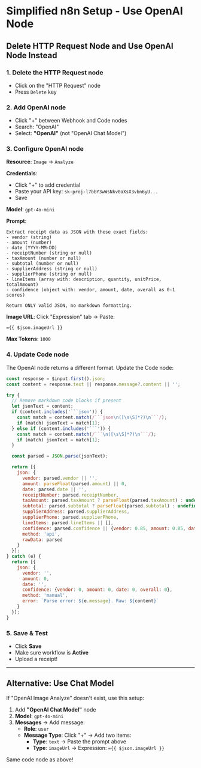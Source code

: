 # Simplified n8n Setup - Use OpenAI Node

## Delete HTTP Request Node and Use OpenAI Node Instead

### 1. Delete the HTTP Request node
- Click on the "HTTP Request" node
- Press `Delete` key

### 2. Add OpenAI node
- Click "+" between Webhook and Code nodes
- Search: "OpenAI"
- Select: **"OpenAI"** (not "OpenAI Chat Model")

### 3. Configure OpenAI node

**Resource**: `Image` → `Analyze`

**Credentials**:
- Click "+" to add credential
- Paste your API key: `sk-proj-l7bbY3wWsNkv0aXsX3vbn6yU...`
- Save

**Model**: `gpt-4o-mini`

**Prompt**:
```
Extract receipt data as JSON with these exact fields:
- vendor (string)
- amount (number)
- date (YYYY-MM-DD)
- receiptNumber (string or null)
- taxAmount (number or null)
- subtotal (number or null)
- supplierAddress (string or null)
- supplierPhone (string or null)
- lineItems (array with: description, quantity, unitPrice, totalAmount)
- confidence (object with: vendor, amount, date, overall as 0-1 scores)

Return ONLY valid JSON, no markdown formatting.
```

**Image URL**: Click "Expression" tab → Paste:
```
={{ $json.imageUrl }}
```

**Max Tokens**: `1000`

### 4. Update Code node

The OpenAI node returns a different format. Update the Code node:

```javascript
const response = $input.first().json;
const content = response.text || response.message?.content || '';

try {
  // Remove markdown code blocks if present
  let jsonText = content;
  if (content.includes('```json')) {
    const match = content.match(/```json\n([\s\S]*?)\n```/);
    if (match) jsonText = match[1];
  } else if (content.includes('```')) {
    const match = content.match(/```\n([\s\S]*?)\n```/);
    if (match) jsonText = match[1];
  }

  const parsed = JSON.parse(jsonText);

  return [{
    json: {
      vendor: parsed.vendor || '',
      amount: parseFloat(parsed.amount) || 0,
      date: parsed.date || '',
      receiptNumber: parsed.receiptNumber,
      taxAmount: parsed.taxAmount ? parseFloat(parsed.taxAmount) : undefined,
      subtotal: parsed.subtotal ? parseFloat(parsed.subtotal) : undefined,
      supplierAddress: parsed.supplierAddress,
      supplierPhone: parsed.supplierPhone,
      lineItems: parsed.lineItems || [],
      confidence: parsed.confidence || {vendor: 0.85, amount: 0.85, date: 0.85, overall: 0.85},
      method: 'api',
      rawData: parsed
    }
  }];
} catch (e) {
  return [{
    json: {
      vendor: '',
      amount: 0,
      date: '',
      confidence: {vendor: 0, amount: 0, date: 0, overall: 0},
      method: 'manual',
      error: `Parse error: ${e.message}. Raw: ${content}`
    }
  }];
}
```

### 5. Save & Test
- Click **Save**
- Make sure workflow is **Active**
- Upload a receipt!

---

## Alternative: Use Chat Model

If "OpenAI Image Analyze" doesn't exist, use this setup:

1. Add **"OpenAI Chat Model"** node
2. **Model**: `gpt-4o-mini`
3. **Messages** → Add message:
   - **Role**: `user`
   - **Message Type**: Click "+" → Add two items:
     - **Type**: `text` → Paste the prompt above
     - **Type**: `imageUrl` → Expression: `={{ $json.imageUrl }}`

Same code node as above!
